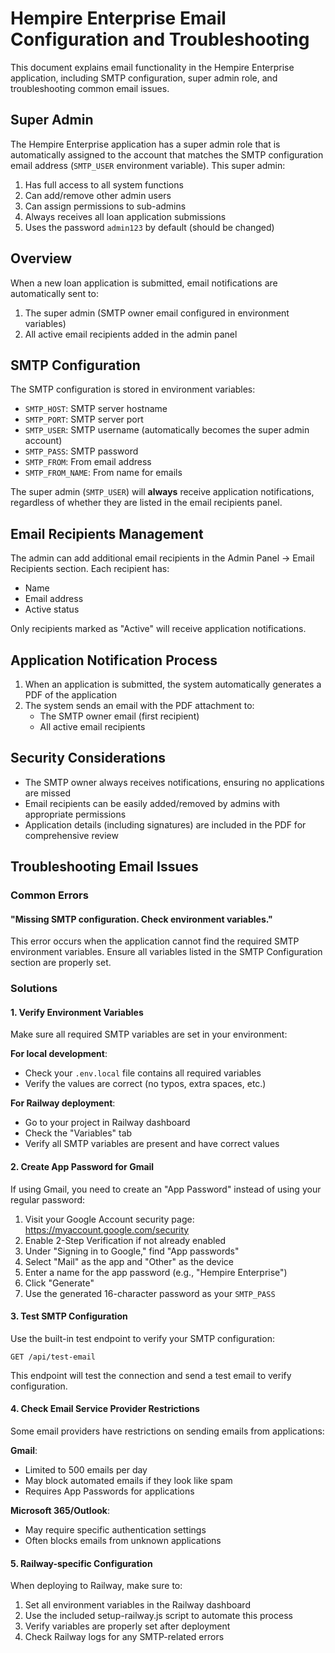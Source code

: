 # Hempire Enterprise Email Configuration and Troubleshooting

This document explains email functionality in the Hempire Enterprise application, including SMTP configuration, super admin role, and troubleshooting common email issues.

## Super Admin

The Hempire Enterprise application has a super admin role that is automatically assigned to the account that matches the SMTP configuration email address (`SMTP_USER` environment variable). This super admin:

1. Has full access to all system functions
2. Can add/remove other admin users
3. Can assign permissions to sub-admins
4. Always receives all loan application submissions
5. Uses the password `admin123` by default (should be changed)

## Overview

When a new loan application is submitted, email notifications are automatically sent to:

1. The super admin (SMTP owner email configured in environment variables)
2. All active email recipients added in the admin panel

## SMTP Configuration

The SMTP configuration is stored in environment variables:

- `SMTP_HOST`: SMTP server hostname
- `SMTP_PORT`: SMTP server port
- `SMTP_USER`: SMTP username (automatically becomes the super admin account)
- `SMTP_PASS`: SMTP password
- `SMTP_FROM`: From email address
- `SMTP_FROM_NAME`: From name for emails

The super admin (`SMTP_USER`) will **always** receive application notifications, regardless of whether they are listed in the email recipients panel.

## Email Recipients Management

The admin can add additional email recipients in the Admin Panel → Email Recipients section. Each recipient has:

- Name
- Email address
- Active status

Only recipients marked as "Active" will receive application notifications.

## Application Notification Process

1. When an application is submitted, the system automatically generates a PDF of the application
2. The system sends an email with the PDF attachment to:
   - The SMTP owner email (first recipient)
   - All active email recipients

## Security Considerations

- The SMTP owner always receives notifications, ensuring no applications are missed
- Email recipients can be easily added/removed by admins with appropriate permissions
- Application details (including signatures) are included in the PDF for comprehensive review

## Troubleshooting Email Issues

### Common Errors

#### "Missing SMTP configuration. Check environment variables."

This error occurs when the application cannot find the required SMTP environment variables. Ensure all variables listed in the SMTP Configuration section are properly set.

### Solutions

#### 1. Verify Environment Variables

Make sure all required SMTP variables are set in your environment:

**For local development**:
- Check your `.env.local` file contains all required variables
- Verify the values are correct (no typos, extra spaces, etc.)

**For Railway deployment**:
- Go to your project in Railway dashboard
- Check the "Variables" tab
- Verify all SMTP variables are present and have correct values

#### 2. Create App Password for Gmail

If using Gmail, you need to create an "App Password" instead of using your regular password:

1. Visit your Google Account security page: https://myaccount.google.com/security
2. Enable 2-Step Verification if not already enabled
3. Under "Signing in to Google," find "App passwords"
4. Select "Mail" as the app and "Other" as the device
5. Enter a name for the app password (e.g., "Hempire Enterprise")
6. Click "Generate"
7. Use the generated 16-character password as your `SMTP_PASS`

#### 3. Test SMTP Configuration

Use the built-in test endpoint to verify your SMTP configuration:

```
GET /api/test-email
```

This endpoint will test the connection and send a test email to verify configuration.

#### 4. Check Email Service Provider Restrictions

Some email providers have restrictions on sending emails from applications:

**Gmail**:
- Limited to 500 emails per day
- May block automated emails if they look like spam
- Requires App Passwords for applications

**Microsoft 365/Outlook**:
- May require specific authentication settings
- Often blocks emails from unknown applications

#### 5. Railway-specific Configuration

When deploying to Railway, make sure to:

1. Set all environment variables in the Railway dashboard
2. Use the included setup-railway.js script to automate this process
3. Verify variables are properly set after deployment
4. Check Railway logs for any SMTP-related errors
